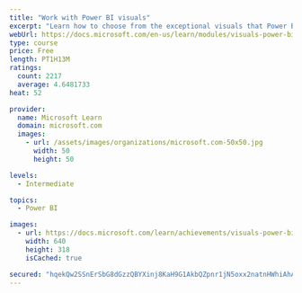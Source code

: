 ```yaml
---
title: "Work with Power BI visuals"
excerpt: "Learn how to choose from the exceptional visuals that Power BI makes available to you. Formatting visuals will direct the user’s attention to exactly where you want it, while helping to make the visual easier to read and interpret. You will also learn about how to use key performance indicators (KPIs)."
webUrl: https://docs.microsoft.com/en-us/learn/modules/visuals-power-bi/
type: course
price: Free
length: PT1H13M
ratings:
  count: 2217
  average: 4.6481733
heat: 52

provider:
  name: Microsoft Learn
  domain: microsoft.com
  images:
    - url: /assets/images/organizations/microsoft.com-50x50.jpg
      width: 50
      height: 50

levels:
  - Intermediate

topics:
  - Power BI

images:
  - url: https://docs.microsoft.com/learn/achievements/visuals-power-bi-social.png
    width: 640
    height: 318
    isCached: true

secured: "hqekQw2SSnErSbG8dGzzQBYXinj8KaH9G1AkbQZpnr1jN5oxx2natnHWhiAhAZ/5721DKXLPZhNqHfKqOcBF24h58C4UOiO81QLyRW1xiG8g/q1aTxf3GxQcGP7ouATFcB/Sqt/UbIsCJ9Vy2T06wYJnzbwFlVd2dVGMRX5QxxT8tfaCiD5OhM9fy8oUsp8W4v4tm3s2V2LjkzL530djC1DSn+oFu5CNL0XsyCrXr20mXH1lr+9FOfedH8l+KEBGPY0rC/GEmuQnXQ2CKdCXwFCM11yQSRP8Maansh1fW1Iyh/qBVfhw7+j6BHQd4B0f7LoExnX2/l+TgPr0Tl75k7CIdbxFziimgyKr7L1ddnxNI19NDs2bvwP+FBQ9XKirUt+aFBa0u3kd2VZoJBREboPCOXSSX9asSyMUdG5faEI=;KwER/96r8Hi5F0LVUn+Y3Q=="
---
```


